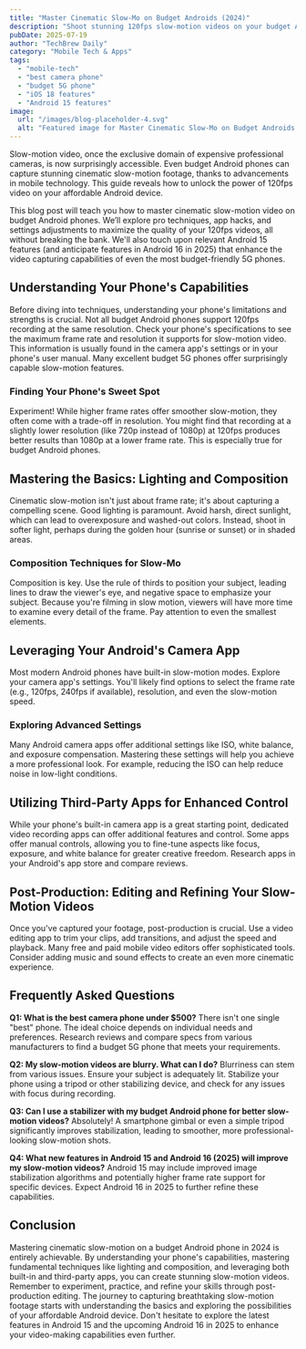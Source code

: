 ```yaml
---
title: "Master Cinematic Slow-Mo on Budget Androids (2024)"
description: "Shoot stunning 120fps slow-motion videos on your budget Android phone! Learn pro techniques & app hacks for cinematic results.  Discover the best camera phone options for amazing slow-motion footage. Read now!"
pubDate: 2025-07-19
author: "TechBrew Daily"
category: "Mobile Tech & Apps"
tags:
  - "mobile-tech"
  - "best camera phone"
  - "budget 5G phone"
  - "iOS 18 features"
  - "Android 15 features"
image:
  url: "/images/blog-placeholder-4.svg"
  alt: "Featured image for Master Cinematic Slow-Mo on Budget Androids (2024)"
---
```


Slow-motion video, once the exclusive domain of expensive professional cameras, is now surprisingly accessible.  Even budget Android phones can capture stunning cinematic slow-motion footage, thanks to advancements in mobile technology.  This guide reveals how to unlock the power of 120fps video on your affordable Android device.


This blog post will teach you how to master cinematic slow-motion video on budget Android phones. We’ll explore pro techniques, app hacks, and settings adjustments to maximize the quality of your 120fps videos, all without breaking the bank. We'll also touch upon relevant Android 15 features (and anticipate features in Android 16 in 2025) that enhance the video capturing capabilities of even the most budget-friendly 5G phones.

## Understanding Your Phone's Capabilities

Before diving into techniques, understanding your phone's limitations and strengths is crucial.  Not all budget Android phones support 120fps recording at the same resolution.  Check your phone's specifications to see the maximum frame rate and resolution it supports for slow-motion video. This information is usually found in the camera app's settings or in your phone's user manual.  Many excellent budget 5G phones offer surprisingly capable slow-motion features.

### Finding Your Phone's Sweet Spot

Experiment!  While higher frame rates offer smoother slow-motion, they often come with a trade-off in resolution.  You might find that recording at a slightly lower resolution (like 720p instead of 1080p) at 120fps produces better results than 1080p at a lower frame rate.  This is especially true for budget Android phones.


## Mastering the Basics: Lighting and Composition

Cinematic slow-motion isn't just about frame rate; it's about capturing a compelling scene.  Good lighting is paramount.  Avoid harsh, direct sunlight, which can lead to overexposure and washed-out colors.  Instead, shoot in softer light, perhaps during the golden hour (sunrise or sunset) or in shaded areas.

### Composition Techniques for Slow-Mo

Composition is key. Use the rule of thirds to position your subject, leading lines to draw the viewer's eye, and negative space to emphasize your subject.  Because you're filming in slow motion, viewers will have more time to examine every detail of the frame.  Pay attention to even the smallest elements.


## Leveraging Your Android's Camera App

Most modern Android phones have built-in slow-motion modes.  Explore your camera app's settings. You'll likely find options to select the frame rate (e.g., 120fps, 240fps if available), resolution, and even the slow-motion speed.


### Exploring Advanced Settings

Many Android camera apps offer additional settings like ISO, white balance, and exposure compensation.  Mastering these settings will help you achieve a more professional look. For example, reducing the ISO can help reduce noise in low-light conditions.


## Utilizing Third-Party Apps for Enhanced Control

While your phone's built-in camera app is a great starting point, dedicated video recording apps can offer additional features and control.  Some apps offer manual controls, allowing you to fine-tune aspects like focus, exposure, and white balance for greater creative freedom.  Research apps in your Android's app store and compare reviews.


## Post-Production: Editing and Refining Your Slow-Motion Videos

Once you've captured your footage, post-production is crucial.  Use a video editing app to trim your clips, add transitions, and adjust the speed and playback.  Many free and paid mobile video editors offer sophisticated tools. Consider adding music and sound effects to create an even more cinematic experience.


## Frequently Asked Questions

**Q1: What is the best camera phone under $500?**  There isn't one single "best" phone. The ideal choice depends on individual needs and preferences.  Research reviews and compare specs from various manufacturers to find a budget 5G phone that meets your requirements.

**Q2:  My slow-motion videos are blurry. What can I do?**  Blurriness can stem from various issues.  Ensure your subject is adequately lit. Stabilize your phone using a tripod or other stabilizing device, and check for any issues with focus during recording.

**Q3:  Can I use a stabilizer with my budget Android phone for better slow-motion videos?** Absolutely! A smartphone gimbal or even a simple tripod significantly improves stabilization, leading to smoother, more professional-looking slow-motion shots.

**Q4:  What new features in Android 15 and Android 16 (2025) will improve my slow-motion videos?** Android 15 may include improved image stabilization algorithms and potentially higher frame rate support for specific devices.  Expect Android 16 in 2025 to further refine these capabilities.


## Conclusion

Mastering cinematic slow-motion on a budget Android phone in 2024 is entirely achievable. By understanding your phone's capabilities, mastering fundamental techniques like lighting and composition, and leveraging both built-in and third-party apps, you can create stunning slow-motion videos.  Remember to experiment, practice, and refine your skills through post-production editing.  The journey to capturing breathtaking slow-motion footage starts with understanding the basics and exploring the possibilities of your affordable Android device.  Don't hesitate to explore the latest features in Android 15 and the upcoming Android 16 in 2025 to enhance your video-making capabilities even further.